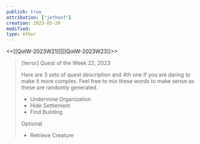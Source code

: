 ```yaml
---
publish: true
attribution: ["jethoof"]
creation: 2023-05-29
modified: 
type: other
---
```

<<[[QotW-2023W21]]|[[QotW-2023W23]]>>

> [!error] Quest of the Week 22, 2023
> 
>Here are 3 sets of quest description and 4th one if you are daring to make it more complex. Feel free to mix these words to make sense as these are randomly generated.
>- Undermine Organization
>- Hide Settlement 
>- Find Building
>
>Optional
>
> - Retrieve Creature